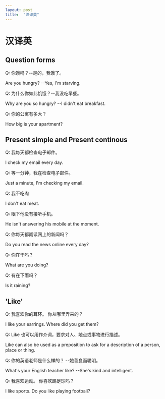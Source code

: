 ```yaml
---
layout: post
title:  "汉译英"
---
```


# 汉译英

## Question forms

Q: 你饿吗？--是的，我饿了。

Are you hungry? --Yes, I'm starving.

Q: 为什么你如此饥饿？--我没吃早餐。

Why are you so hungry? --I didn't eat breakfast.

Q: 你的公寓有多大？

How big is your apartment?

## Present simple and Present continous

Q: 我每天都检查电子邮件。

I check my email every day.

Q: 等一分钟，我在检查电子邮件。

Just a minute, I'm checking my email.

Q: 我不吃肉

I don't eat meat.

Q: 眼下他没有接听手机。

He isn't answering his mobile at the moment.

Q: 你每天都阅读网上的新闻吗？

Do you read the news online every day?

Q: 你在干吗？

What are you doing?

Q: 有在下雨吗？

Is it raining?

## 'Like'

Q: 我喜欢你的耳环。 你从哪里弄来的？

I like your earrings. Where did you get them?

Q: Like 也可以用作介词，要求对人、地点或事物进行描述。

Like can also be used as a preposition to ask for a description of a person, place or thing.

Q: 你的英语老师是什么样的？ --她善良而聪明。

What's your English teacher like? --She's kind and intelligent.

Q: 我喜欢运动。 你喜欢踢足球吗？

I like sports. Do you like playing football?